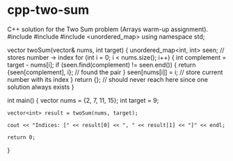 # cpp-two-sum
C++ solution for the Two Sum problem (Arrays warm-up assignment).
#include <iostream>
#include <vector>
#include <unordered_map>
using namespace std;

vector<int> twoSum(vector<int>& nums, int target) {
    unordered_map<int, int> seen; // stores number -> index
    for (int i = 0; i < nums.size(); i++) {
        int complement = target - nums[i];
        if (seen.find(complement) != seen.end()) {
            return {seen[complement], i}; // found the pair
        }
        seen[nums[i]] = i; // store current number with its index
    }
    return {}; // should never reach here since one solution always exists
}

int main() {
    vector<int> nums = {2, 7, 11, 15};
    int target = 9;

    vector<int> result = twoSum(nums, target);

    cout << "Indices: [" << result[0] << ", " << result[1] << "]" << endl;

    return 0;
}

